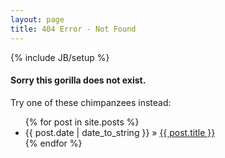 ```yaml
---
layout: page
title: 404 Error - Not Found
---
```


{% include JB/setup %}

#### Sorry this gorilla does not exist. 
Try one of these chimpanzees instead:

<ul class="posts">
  {% for post in site.posts %}
    <li><span>{{ post.date | date_to_string }}</span> &raquo; <a href="{{ BASE_PATH }}{{ post.url }}">{{ post.title }}</a></li>
  {% endfor %}
</ul>

